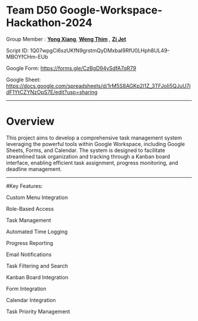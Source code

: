 # Team D50 Google-Workspace-Hackathon-2024

Group Member : <a href="https://github.com/AdaMC2212">**Yong Xiang**</a>, <a href="https://github.com/sebasdiii">**Weng Thim**</a> , <a href="https://github.com/zijet">**Zi Jet**</a> 

Script ID: 1Q07wpgCi6szUKfN9grstmQyDMxbaI9RfU0LHph8UL49-MBOYfCHm-EUb    

Google Form: https://forms.gle/CzBgD94ySdfA7qR79                       

Google Sheet: https://docs.google.com/spreadsheets/d/1rM5S8AGKp2l1Z_3TFJoIi5QJuU7jdF1YtCZYNzOpS7E/edit?usp=sharing

---

# Overview
This project aims to develop a comprehensive task management system leveraging the powerful tools within Google Workspace, including Google Sheets, Forms, and Calendar. The system is designed to facilitate streamlined task organization and tracking through a Kanban board interface, enabling efficient task assignment, progress monitoring, and deadline management.

---

#Key Features:

Custom Menu Integration 

Role-Based Access

Task Management

Automated Time Logging

Progress Reporting

Email Notifications

Task Filtering and Search

Kanban Board Integration

Form Integration

Calendar Integration

Task Priority Management
